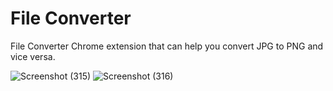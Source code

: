 # File Converter

File Converter Chrome extension that can help you convert JPG to PNG and vice versa. 

![Screenshot (315)](https://user-images.githubusercontent.com/80174214/157735730-e7febea7-9cc0-42f5-bd0b-9e000482ffaa.png)
![Screenshot (316)](https://user-images.githubusercontent.com/80174214/157735774-6850a954-a5a3-4d89-bf16-f2d4391dbe37.png)

